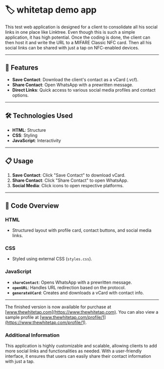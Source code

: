 # 🏷️ whitetap demo app

This test web application is designed for a client to consolidate all his social links in one place like Linktree. Even though this is such a simple application, it has high potential. Once the coding is done, the client can then host it and write the URL to a MIFARE Classic NFC card. Then all his social links can be shared with just a tap on NFC-enabled devices.

---

## 🌟 Features

- **Save Contact**: Download the client's contact as a vCard (.vcf).
- **Share Contact**: Open WhatsApp with a prewritten message.
- **Direct Links**: Quick access to various social media profiles and contact options.

---

## 🛠️ Technologies Used

- **HTML**: Structure
- **CSS**: Styling
- **JavaScript**: Interactivity

---

## 📋 Usage

1. **Save Contact**: Click "Save Contact" to download vCard.
2. **Share Contact**: Click "Share Contact" to open WhatsApp.
3. **Social Media**: Click icons to open respective platforms.

---

## 🧩 Code Overview

### HTML

- Structured layout with profile card, contact buttons, and social media links.

### CSS

- Styled using external CSS (`styles.css`).

### JavaScript

- **`shareContact`**: Opens WhatsApp with a prewritten message.
- **`openURL`**: Handles URL redirection based on the protocol.
- **`generateVCard`**: Creates and downloads a vCard with contact info.

---

The finished version is now available for purchase at [www.thewhitetap.com](https://www.thewhitetap.com). You can also view a sample profile at [www.thewhitetap.com/profile/1](https://www.thewhitetap.com/profile/1).



### Additional Information

This application is highly customizable and scalable, allowing clients to add more social links and functionalities as needed. With a user-friendly interface, it ensures that users can easily share their contact information with just a tap.

</details>
